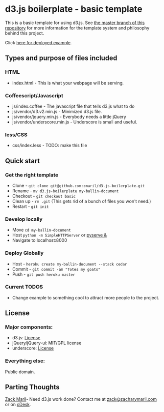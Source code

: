 # d3.js boilerplate - basic template

This is a basic template for using d3.js. See
[the master branch of this repository](https://github.com/zmaril/d3.js-boilerplate#how-it-works)
for more information for the template system and philosophy behind
this project.

Click [here for deployed example](http://d3bbasic.herokuapp.com/). 

## Types and purpose of files included 

### HTML

* index.html - This is what your webpage will be serving. 

### Coffeescript/Javascript

* js/index.coffee - The javascript file that tells d3.js what to do
* js/vendor/d3.v2.min.js - Minimized d3.js file. 
* js/vendor/jquery.min.js - Everybody needs a little jQuery
* js/vendor/underscore.min.js - Underscore is small and useful. 

### less/CSS

* css/index.less - TODO: make this file

## Quick start

### Get the right template
* Clone - `git clone git@github.com:zmaril/d3.js-boilerplate.git`
* Rename - `mv d3.js-boilerplate my-ballin-document`
* Checkout - `git checkout basic`
* Clean up - `rm .git` (This gets rid of a bunch of files you won't need.) 
* Restart - `git init`

### Develop locally
* Move `cd my-ballin-document`
* Host `python -m SimpleHTTPServer` or [pyserve &](https://twitter.com/ZackMaril/status/165258473167261698)
* Navigate to localhost:8000

### Deploy Globally 
* Host - `heroku create my-ballin-document --stack cedar`
* Commit - `git commit -am "Totes my goats"`
* Push - `git push heroku master`

### Current TODOS
* Change example to something cool to attract more people to the
  project.

## License

### Major components:

* d3.js: [License](https://github.com/mbostock/d3/blob/master/LICENSE)
* jQuery/jQuery-ui: MIT/GPL license
* underscore: [License](https://github.com/documentcloud/underscore/blob/master/LICENSE)

### Everything else:

Public domain. 


## Parting Thoughts

[Zack Maril](https://twitter.com/#!/ZackMaril)- Need d3.js work done?
Contact me at zack@zacharymaril.com or on [oDesk](https://www.odesk.com/users/~~80bea7ba2750c34b). 
